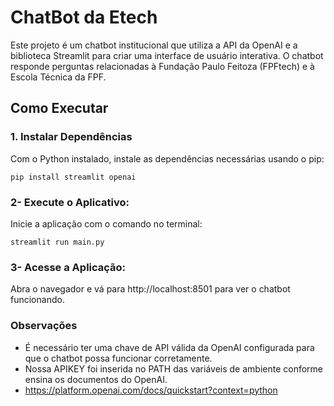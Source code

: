 # ChatBot da Etech
Este projeto é um chatbot institucional que utiliza a API da OpenAI e a biblioteca Streamlit para criar uma interface de usuário interativa. 
O chatbot responde perguntas relacionadas à Fundação Paulo Feitoza (FPFtech) e à Escola Técnica da FPF.

## Como Executar
### 1. Instalar Dependências
Com o Python instalado, instale as dependências necessárias usando o pip:

```pip install streamlit openai```

### 2- Execute o Aplicativo:
Inicie a aplicação com o comando no terminal:

```streamlit run main.py```

### 3- Acesse a Aplicação:

Abra o navegador e vá para http://localhost:8501 para ver o chatbot funcionando.

### Observações
- É necessário ter uma chave de API válida da OpenAI configurada para que o chatbot possa funcionar corretamente.
- Nossa APIKEY foi inserida no PATH das variáveis de ambiente conforme ensina os documentos do OpenAI.
- https://platform.openai.com/docs/quickstart?context=python
